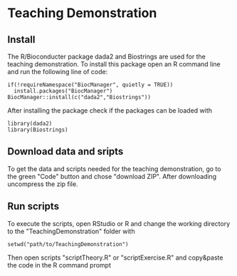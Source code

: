# Teaching Demonstration

## Install
The R/Bioconducter package dada2 and Biostrings are used for the teaching demonstration. To install this package open an R command line and run the following line of code:
```{r}
if(!requireNamespace("BiocManager", quietly = TRUE))
  install.packages("BiocManager")
BiocManager::install(c("dada2","Biostrings"))
```

After installing the package check if the packages can be loaded with
```{r}
library(dada2)
library(Biostrings)
```

## Download data and sripts
To get the data and scripts needed for the teaching demonstration, go to the green "Code" button and chose "download ZIP". After downloading uncompress the zip file.


## Run scripts
To execute the scripts, open RStudio or R and change the working directory to the "TeachingDemonstration" folder with
```{r}
setwd("path/to/TeachingDemonstration")
```

Then open scripts "scriptTheory.R" or "scriptExercise.R" and copy&paste the code in the R command prompt 

